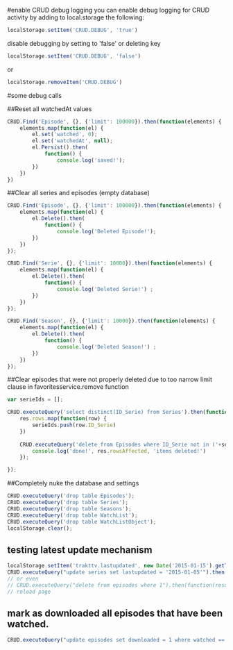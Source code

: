 #enable CRUD debug logging
you can enable debug logging for CRUD activity by adding to local.storage the following:
```javascript
localStorage.setItem('CRUD.DEBUG', 'true')
```
disable debugging by setting to 'false' or deleting key
```javascript
localStorage.setItem('CRUD.DEBUG', 'false')
```
or
```javascript
localStorage.removeItem('CRUD.DEBUG')
```

#some debug calls

##Reset all watchedAt values
```javascript
CRUD.Find('Episode', {}, {'limit': 100000}).then(function(elements) {
    elements.map(function(el) {
        el.set('watched', 0);
        el.set('watchedAt', null);
        el.Persist().then(
            function() {
                console.log('saved!');
        })
    })
})
```

##Clear all series and episodes (empty database)

```javascript
CRUD.Find('Episode', {}, {'limit': 100000}).then(function(elements) {
    elements.map(function(el) {
        el.Delete().then(
            function() {
                console.log('Deleted Episode!');
        })
    })
});

CRUD.Find('Serie', {}, {'limit': 10000}).then(function(elements) {
    elements.map(function(el) {
        el.Delete().then(
            function() {
                console.log('Deleted Serie!') ;
        })
    })
});

CRUD.Find('Season', {}, {'limit': 10000}).then(function(elements) {
    elements.map(function(el) {
        el.Delete().then(
            function() {
                console.log('Deleted Season!') ;
        })
    })
});
```

##Clear episodes that were not properly deleted due to too narrow limit clause in favoritesservice.remove function
```javascript
var serieIds = [];

CRUD.executeQuery('select distinct(ID_Serie) from Series').then(function(res) {
    res.rows.map(function(row) {
        serieIds.push(row.ID_Serie)
    })
    
    CRUD.executeQuery('delete from Episodes where ID_Serie not in ('+serieIds.join(',')+') ').then(function(res) {
        console.log('done!', res.rowsAffected, 'items deleted!')
    });

});
```

##Completely nuke the database and settings

```javascript
CRUD.executeQuery('drop table Episodes');
CRUD.executeQuery('drop table Series');
CRUD.executeQuery('drop table Seasons');
CRUD.executeQuery('drop table WatchList');
CRUD.executeQuery('drop table WatchListObject');
localStorage.clear();
```

## testing latest update mechanism

```javascript
localStorage.setItem('trakttv.lastupdated', new Date('2015-01-15').getTime())
CRUD.executeQuery("update series set lastupdated = '2015-01-05'").then(function(result) { console.log(result); })
// or even 
// CRUD.executeQuery("delete from episodes where 1").then(function(result) { console.log(result); })
// reload page
```
## mark as downloaded all episodes that have been watched.

```javascript
CRUD.executeQuery("update episodes set downloaded = 1 where watched == 1").then(function(result) { console.log(result); })
```
